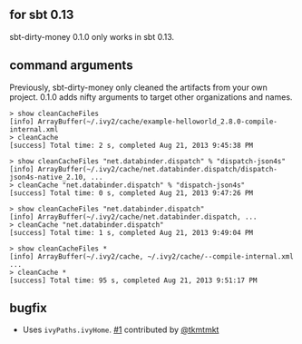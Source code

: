   [1]: https://github.com/sbt/sbt-dirty-money/pull/1
  [@tkmtmkt]: https://github.com/tkmtmkt

## for sbt 0.13

sbt-dirty-money 0.1.0 only works in sbt 0.13.

## command arguments

Previously, sbt-dirty-money only cleaned the artifacts from your own project. 0.1.0 adds nifty arguments to target other organizations and names.

    > show cleanCacheFiles
    [info] ArrayBuffer(~/.ivy2/cache/example-helloworld_2.8.0-compile-internal.xml
    > cleanCache
    [success] Total time: 2 s, completed Aug 21, 2013 9:45:38 PM
    
    > show cleanCacheFiles "net.databinder.dispatch" % "dispatch-json4s"
    [info] ArrayBuffer(~/.ivy2/cache/net.databinder.dispatch/dispatch-json4s-native_2.10, ...
    > cleanCache "net.databinder.dispatch" % "dispatch-json4s"
    [success] Total time: 0 s, completed Aug 21, 2013 9:47:26 PM
    
    > show cleanCacheFiles "net.databinder.dispatch"
    [info] ArrayBuffer(~/.ivy2/cache/net.databinder.dispatch, ...
    > cleanCache "net.databinder.dispatch"
    [success] Total time: 1 s, completed Aug 21, 2013 9:49:04 PM

    > show cleanCacheFiles *
    [info] ArrayBuffer(~/.ivy2/cache, ~/.ivy2/cache/--compile-internal.xml ...
    > cleanCache *
    [success] Total time: 95 s, completed Aug 21, 2013 9:51:17 PM

## bugfix

- Uses `ivyPaths.ivyHome`. [#1][1] contributed by [@tkmtmkt][@tkmtmkt]
